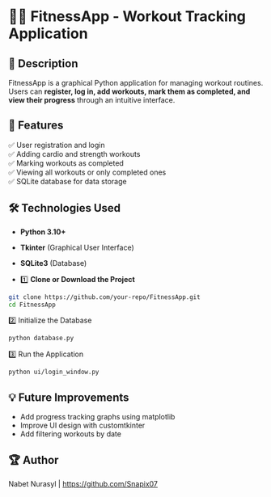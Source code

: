 # 🏋️‍♂️ FitnessApp - Workout Tracking Application  

## 📌 Description  
FitnessApp is a graphical Python application for managing workout routines. Users can **register, log in, add workouts, mark them as completed, and view their progress** through an intuitive interface.  

## 🎯 Features  
✅ User registration and login  
✅ Adding cardio and strength workouts  
✅ Marking workouts as completed  
✅ Viewing all workouts or only completed ones  
✅ SQLite database for data storage  

## 🛠️ Technologies Used  
- **Python 3.10+**  
- **Tkinter** (Graphical User Interface)  
- **SQLite3** (Database) 


- 1️⃣ **Clone or Download the Project**  
```bash
git clone https://github.com/your-repo/FitnessApp.git
cd FitnessApp
```

2️⃣ Initialize the Database

```bash
python database.py
```
3️⃣ Run the Application

```bash
python ui/login_window.py
```

## 💡 Future Improvements
- Add progress tracking graphs using matplotlib
- Improve UI design with customtkinter
- Add filtering workouts by date

## 🏆 Author
Nabet Nurasyl | https://github.com/Snapix07
